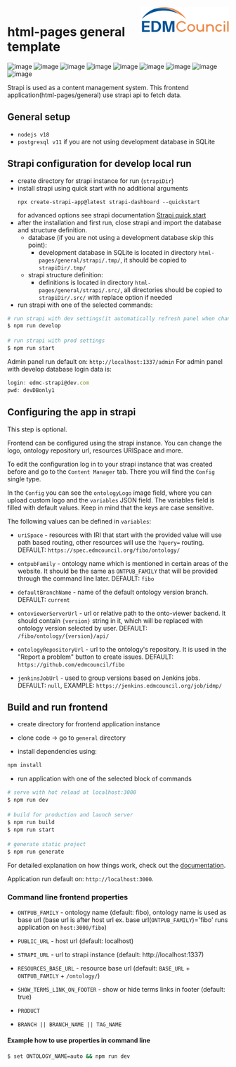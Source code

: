 <img src="https://github.com/edmcouncil/html-pages/raw/develop/general/assets/img/EDM-council-RGB_200w.png" width="200" align="right"/>

# html-pages general template

![image](https://img.shields.io/badge/Node.js-339933?style=for-the-badge&logo=nodedotjs&logoColor=white) ![image](https://img.shields.io/badge/nuxt%203-00DC82?style=for-the-badge&logo=nuxtdotjs&logoColor=white) ![image](https://img.shields.io/badge/strapi-2F2E8B?style=for-the-badge&logo=strapi&logoColor=whitee) ![image](https://img.shields.io/badge/Bootstrap-563D7C?style=for-the-badge&logo=bootstrap&logoColor=white) ![image](https://img.shields.io/badge/d3.js-F9A03C?style=for-the-badge&logo=d3.js&logoColor=white) ![image](https://img.shields.io/badge/eslint-3A33D1?style=for-the-badge&logo=eslint&logoColor=white) ![image](https://img.shields.io/badge/Babel-F9DC3E?style=for-the-badge&logo=babel&logoColor=white) ![image](https://img.shields.io/badge/Sass-CC6699?style=for-the-badge&logo=sass&logoColor=white) ![image](https://img.shields.io/badge/Google%20Analytics-E37400?style=for-the-badge&logo=google%20analytics&logoColor=white)

Strapi is used as a content management system. This frontend application(html-pages/general) use strapi api to fetch data.

## General setup

- `nodejs v18`
- `postgresql v11` if you are not using development database in SQLite

## Strapi configuration for develop local run

- create directory for strapi instance for run (`strapiDir`)
- install strapi using quick start with no additional arguments
  ```
  npx create-strapi-app@latest strapi-dashboard --quickstart
  ```
  for advanced options see strapi documentation [Strapi quick start](https://docs.strapi.io/developer-docs/latest/getting-started/quick-start.html)
- after the installation and first run, close strapi and import the database and structure definition.
  - database (if you are not using a development database skip this point):
    - development database in SQLite is located in directory `html-pages/general/strapi/.tmp/`, it should be copied to `strapiDir/.tmp/`
  - strapi structure definition:
    - definitions is located in directory `html-pages/general/strapi/.src/`, all directories should be copied to `strapiDir/.src/` with replace option if needed
- run strapi with one of the selected commands:

```bash
# run strapi with dev settings(it automatically refresh panel when changes is detected)
$ npm run develop

# run strapi with prod settings
$ npm run start
```

Admin panel run default on: `http://localhost:1337/admin`
For admin panel with develop database login data is:

```js
login: edmc-strapi@dev.com
pwd: devDBonly1
```

## Configuring the app in strapi

This step is optional.

Frontend can be configured using the strapi instance. You can change the logo, ontology repository url, resources URISpace and more.

To edit the configuration log in to your strapi instance that was created before and go to the `Content Manager` tab. There you will find the `Config` single type.

In the `Config` you can see the `ontologyLogo` image field, where you can upload custom logo and the `variables` JSON field. The variables field is filled with default values. Keep in mind that the keys are case sensitive.

The following values can be defined in `variables`:

- `uriSpace` - resources with IRI that start with the provided value will use path based routing, other resources will use the `?query=` routing. DEFAULT: `https://spec.edmcouncil.org/fibo/ontology/`

- `ontpubFamily` - ontology name which is mentioned in certain areas of the website. It should be the same as `ONTPUB_FAMILY` that will be provided through the command line later. DEFAULT: `fibo`

- `defaultBranchName` - name of the default ontology version branch. DEFAULT: `current`

- `ontoviewerServerUrl` - url or relative path to the onto-viewer backend. It should contain `{version}` string in it, which will be replaced with ontology version selected by user. DEFAULT: `/fibo/ontology/{version}/api/`

- `ontologyRepositoryUrl` - url to the ontology's repository. It is used in the "Report a problem" button to create issues. DEFAULT: `https://github.com/edmcouncil/fibo`

- `jenkinsJobUrl` - used to group versions based on Jenkins jobs. DEFAULT: `null`, EXAMPLE: `https://jenkins.edmcouncil.org/job/idmp/`

## Build and run frontend

- create directory for frontend application instance

- clone code -> go to `general` directory

- install dependencies using:

```bash
npm install
```

- run application with one of the selected block of commands

```bash
# serve with hot reload at localhost:3000
$ npm run dev

# build for production and launch server
$ npm run build
$ npm run start

# generate static project
$ npm run generate
```

For detailed explanation on how things work, check out the [documentation](https://nuxtjs.org).

Application run default on: `http://localhost:3000`.

### Command line frontend properties

- `ONTPUB_FAMILY` - ontology name (default: fibo), ontology name is used as base url (base url is after host url ex. base url(`ONTPUB_FAMILY`)='fibo' runs application on `host:3000/fibo`)

- `PUBLIC_URL` - host url (default: localhost)

- `STRAPI_URL` - url to strapi instance (default: http://localhost:1337)

- `RESOURCES_BASE_URL` - resource base url (default: `BASE_URL` + `ONTPUB_FAMILY` + `/ontology/`)

- `SHOW_TERMS_LINK_ON_FOOTER` - show or hide terms links in footer (default: true)

- `PRODUCT`

- `BRANCH || BRANCH_NAME || TAG_NAME`

#### Example how to use properties in command line

```bash
$ set ONTOLOGY_NAME=auto && npm run dev
```
